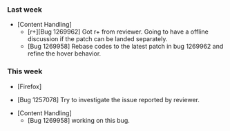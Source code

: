 ### Last week

* [Content Handling]
  - [r+][Bug 1269962] Got r+ from reviewer. Going to have a offline discussion if the patch can be landed separately.
  - [Bug 1269958] Rebase codes to the latest patch in bug 1269962 and refine the hover behavior.

### This week

* [Firefox]
- [Bug 1257078] Try to investigate the issue reported by reviewer.

* [Content Handling]
  - [Bug 1269958] working on this bug.
